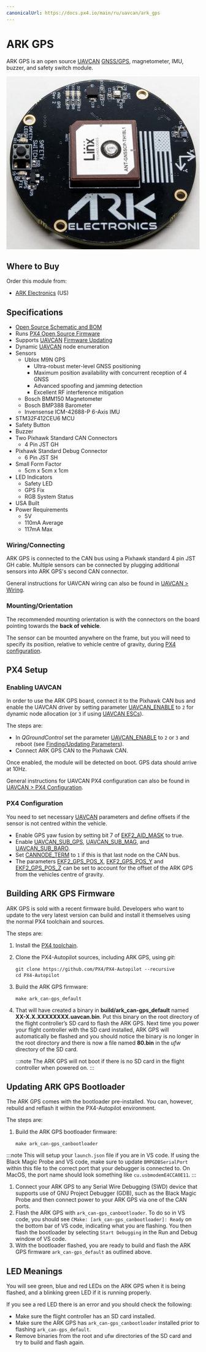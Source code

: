 ```yaml
---
canonicalUrl: https://docs.px4.io/main/ru/uavcan/ark_gps
---
```


# ARK GPS

ARK GPS is an open source [UAVCAN](README.md) [GNSS/GPS](../gps_compass/README.md), magnetometer, IMU, buzzer, and safety switch module.

![ARK GPS](../../assets/hardware/gps/ark_gps.jpg)

## Where to Buy

Order this module from:

* [ARK Electronics](https://arkelectron.com/product/ark-gps/) (US)

## Specifications

* [Open Source Schematic and BOM](https://github.com/ARK-Electronics/ARK_GPS)
* Runs [PX4 Open Source Firmware](https://github.com/PX4/PX4-Autopilot/tree/release/1.13/boards/ark/can-gps)
* Supports [UAVCAN](README.md) [Firmware Updating](node_firmware.md)
* Dynamic [UAVCAN](README.md) node enumeration
* Sensors
  * Ublox M9N GPS
    * Ultra-robust meter-level GNSS positioning
    * Maximum position availability with concurrent reception of 4 GNSS
    * Advanced spoofing and jamming detection
    * Excellent RF interference mitigation
  * Bosch BMM150 Magnetometer
  * Bosch BMP388 Barometer
  * Invensense ICM-42688-P 6-Axis IMU
* STM32F412CEU6 MCU
* Safety Button
* Buzzer
* Two Pixhawk Standard CAN Connectors
  * 4 Pin JST GH
* Pixhawk Standard Debug Connector
  * 6 Pin JST SH
* Small Form Factor
  * 5cm x 5cm x 1cm
* LED Indicators
  * Safety LED
  * GPS Fix
  * RGB System Status
* USA Built
* Power Requirements
  * 5V
  * 110mA Average
  * 117mA Max


### Wiring/Connecting

ARK GPS is connected to the CAN bus using a Pixhawk standard 4 pin JST GH cable. Multiple sensors can be connected by plugging additional sensors into ARK GPS's second CAN connector.

General instructions for UAVCAN wiring can also be found in [UAVCAN > Wiring](../uavcan/README.md#wiring).

<a id="mounting"></a>

### Mounting/Orientation

The recommended mounting orientation is with the connectors on the board pointing towards the **back of vehicle**.

The sensor can be mounted anywhere on the frame, but you will need to specify its position, relative to vehicle centre of gravity, during [PX4 configuration](#px4-configuration).


## PX4 Setup

### Enabling UAVCAN

In order to use the ARK GPS board, connect it to the Pixhawk CAN bus and enable the UAVCAN driver by setting parameter [UAVCAN_ENABLE](../advanced_config/parameter_reference.md#UAVCAN_ENABLE) to `2` for dynamic node allocation (or `3` if using [UAVCAN ESCs](../uavcan/escs.md)).

The steps are:
- In *QGroundControl* set the parameter [UAVCAN_ENABLE](../advanced_config/parameter_reference.md#UAVCAN_ENABLE) to `2` or `3` and reboot (see [Finding/Updating Parameters](../advanced_config/parameters.md)).
- Connect ARK GPS CAN to the Pixhawk CAN.

Once enabled, the module will be detected on boot. GPS data should arrive at 10Hz.

General instructions for UAVCAN PX4 configuration can also be found in [UAVCAN > PX4 Configuration](../uavcan/README.md#px4-configuration).

### PX4 Configuration

You need to set necessary [UAVCAN](README.md) parameters and define offsets if the sensor is not centred within the vehicle.
- Enable GPS yaw fusion by setting bit 7 of [EKF2_AID_MASK](../advanced_config/parameter_reference.md#EKF2_AID_MASK) to true.
- Enable [UAVCAN_SUB_GPS](../advanced_config/parameter_reference.md#UAVCAN_SUB_GPS), [UAVCAN_SUB_MAG](../advanced_config/parameter_reference.md#UAVCAN_SUB_MAG), and [UAVCAN_SUB_BARO](../advanced_config/parameter_reference.md#UAVCAN_SUB_BARO).
- Set [CANNODE_TERM](../advanced_config/parameter_reference.md#CANNODE_TERM) to `1` if this is that last node on the CAN bus.
- The parameters [EKF2_GPS_POS_X](../advanced_config/parameter_reference.md#EKF2_GPS_POS_X), [EKF2_GPS_POS_Y](../advanced_config/parameter_reference.md#EKF2_GPS_POS_Y) and [EKF2_GPS_POS_Z](../advanced_config/parameter_reference.md#EKF2_GPS_POS_Z) can be set to account for the offset of the ARK GPS from the vehicles centre of gravity.


## Building ARK GPS Firmware

ARK GPS is sold with a recent firmware build. Developers who want to update to the very latest version can build and install it themselves using the normal PX4 toolchain and sources.

The steps are:

1. Install the [PX4 toolchain](../dev_setup/dev_env.md).
1. Clone the PX4-Autopilot sources, including ARK GPS, using *git*:
   ```
   git clone https://github.com/PX4/PX4-Autopilot --recursive
   cd PX4-Autopilot
   ```
1. Build the ARK GPS firmware:
   ```
   make ark_can-gps_default
   ```
1. That will have created a binary in **build/ark_can-gps_default** named **XX-X.X.XXXXXXXX.uavcan.bin**. Put this binary on the root directory of the flight controller’s SD card to flash the ARK GPS. Next time you power your flight controller with the SD card installed, ARK GPS will automatically be flashed and you should notice the binary is no longer in the root directory and there is now a file named **80.bin** in the *ufw* directory of the SD card.

   :::note
The ARK GPS will not boot if there is no SD card in the flight controller when powered on.
:::


## Updating ARK GPS Bootloader

The ARK GPS comes with the bootloader pre-installed. You can, however, rebuild and reflash it within the PX4-Autopilot environment.

The steps are:

1. Build the ARK GPS bootloader firmware:
   ```
   make ark_can-gps_canbootloader
   ```
:::note
This will setup your `launch.json` file if you are in VS code. If using the Black Magic Probe and VS code, make sure to update `BMPGDBSerialPort` within this file to the correct port that your debugger is connected to. On MacOS, the port name should look something like `cu.usbmodemE4CCA0E11`.
:::
1. Connect your ARK GPS to any Serial Wire Debugging (SWD) device that supports use of GNU Project Debugger (GDB), such as the Black Magic Probe and then connect power to your ARK GPS via one of the CAN ports.
1. Flash the ARK GPS with `ark_can-gps_canbootloader`. To do so in VS code, you should see `CMake: [ark_can-gps_canbootloader]: Ready` on the bottom bar of VS code, indicating what you are flashing. You then flash the bootloader by selecting `Start Debugging` in the Run and Debug window of VS code.
3. With the bootloader flashed, you are ready to build and flash the ARK GPS firmware `ark_can-gps_default` as outlined above.


## LED Meanings

You will see green, blue and red LEDs on the ARK GPS when it is being flashed, and a blinking green LED if it is running properly.

If you see a red LED there is an error and you should check the following:
- Make sure the flight controller has an SD card installed.
- Make sure the ARK GPS has `ark_can-gps_canbootloader` installed prior to flashing `ark_can-gps_default`.
- Remove binaries from the root and ufw directories of the SD card and try to build and flash again.

